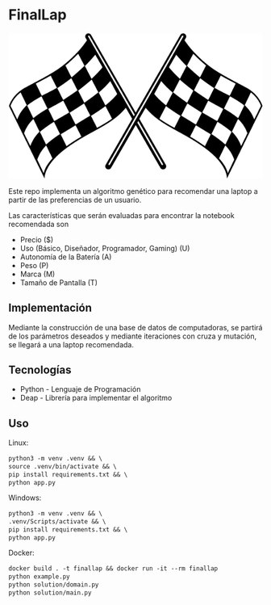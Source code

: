 # FinalLap
![Image of Final Lap](finallap.png)

Este repo implementa un algoritmo genético para recomendar una laptop a partir de las preferencias de un usuario.

Las características que serán evaluadas para encontrar la notebook recomendada son
- Precio ($)
- Uso (Básico, Diseñador, Programador, Gaming) (U)
- Autonomía de la Batería (A)
- Peso (P)
- Marca (M)
- Tamaño de Pantalla (T)

## Implementación

Mediante la construcción de una base de datos de computadoras,
se partirá de los parámetros deseados y mediante iteraciones con cruza y mutación, se llegará a una laptop recomendada.

## Tecnologías
- Python - Lenguaje de Programación
- Deap   - Librería para implementar el algoritmo

## Uso
Linux: 
```
python3 -m venv .venv && \
source .venv/bin/activate && \
pip install requirements.txt && \
python app.py
```
Windows: 
```
python3 -m venv .venv && \
.venv/Scripts/activate && \
pip install requirements.txt && \
python app.py
```
Docker:
```
docker build . -t finallap && docker run -it --rm finallap
python example.py
python solution/domain.py
python solution/main.py
```
